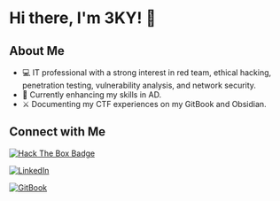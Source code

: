# Hi there, I'm 3KY! 👋

## About Me

- 💻 IT professional with a strong interest in red team, ethical hacking, penetration testing, vulnerability analysis, and network security.
- 🔭 Currently enhancing my skills in AD.
- ⚔️ Documenting my CTF experiences on my GitBook and Obsidian.

## Connect with Me
[![Hack The Box Badge](https://www.hackthebox.eu/badge/image/1199698)](https://www.hackthebox.eu/home/users/profile/1199698)

[![LinkedIn](https://img.shields.io/badge/LinkedIn-dcollaoa-blue)](https://www.linkedin.com/in/dcollaoa)

[![GitBook](https://img.shields.io/badge/GitBook-dcollao-red)](https://dcollao.gitbook.io/)

